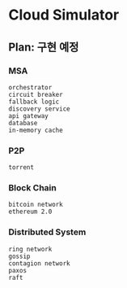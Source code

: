 # Cloud Simulator

## Plan: 구현 예정

### MSA

```
orchestrator
circuit breaker
fallback logic
discovery service
api gateway
database
in-memory cache
```

### P2P

```
torrent
```

### Block Chain

```
bitcoin network
ethereum 2.0
```

### Distributed System

```
ring network
gossip
contagion network
paxos
raft
```
